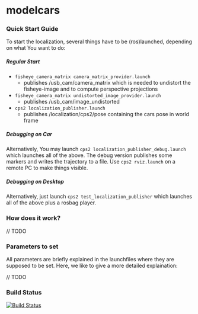 # modelcars

### Quick Start Guide

To start the localization, several things have to be (ros)launched, depending on what You want to do:

##### Regular Start

* `fisheye_camera_matrix camera_matrix_provider.launch`
    * publishes /usb_cam/camera_matrix which is needed to undistort the fisheye-image and to compute perspective projections
* `fisheye_camera_matrix undistorted_image_provider.launch`
    * publishes /usb_cam/image_undistorted
* `cps2 localization_publisher.launch`
    * publishes /localization/cps2/pose containing the cars pose in world frame

##### Debugging on Car

Alternatively, You may launch `cps2 localization_publisher_debug.launch` which launches all of the above. The debug version publishes some markers and writes the trajectory to a file. Use `cps2 rviz.launch` on a remote PC to make things visible.

##### Debugging on Desktop

Alternatively, just launch `cps2 test_localization_publisher` which launches all of the above plus a rosbag player.

### How does it work?

// TODO

### Parameters to set

All parameters are briefly explained in the launchfiles where they are supposed to be set. Here, we like to give a more detailed explaination:

// TODO

### Build Status
[![Build Status](https://travis-ci.org/mauriceAlthoff/modelcars/modelcars.png)](https://travis-ci.org/mauriceAlthoff/modelcars/modelcars.png)
